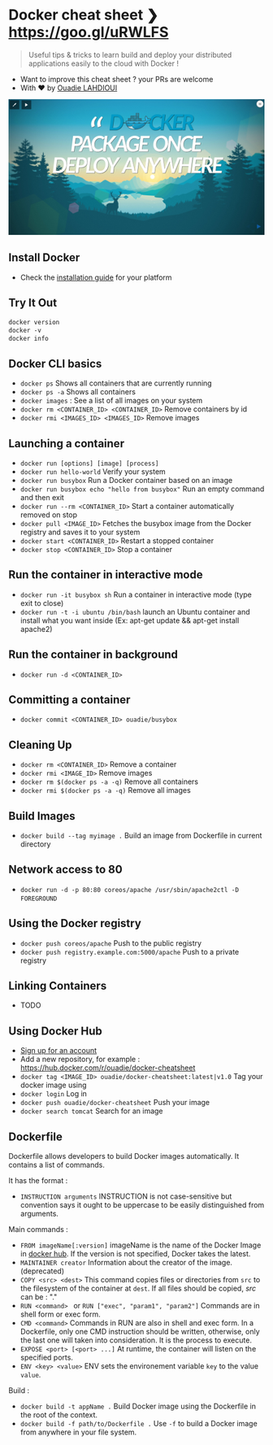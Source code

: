 # Docker cheat sheet ❯ https://goo.gl/uRWLFS
> Useful tips & tricks to learn build and deploy your distributed applications easily to the cloud with Docker !

- Want to improve this cheat sheet ? your PRs are welcome
- With :heart: by [Ouadie LAHDIOUI](http://www.twitter.com/lahdiouiouadie)

<p align="center">
	<a href="https://goo.gl/uRWLFS" target="_blank">
	    <img src="assets/talk-splash-screen.png">
	</a>
</p>

## Install Docker
- Check the [installation guide](http://docs.docker.com/engine/installation) for your platform

## Try It Out
```
docker version
docker -v
docker info
```

## Docker CLI basics
- ```docker ps``` Shows all containers that are currently running
- ```docker ps -a``` Shows all containers
- ```docker images``` : See a list of all images on your system
- ```docker rm <CONTAINER_ID> <CONTAINER_ID>``` Remove containers by id
- ```docker rmi <IMAGES_ID> <IMAGES_ID>``` Remove images

## Launching a container
- ```docker run [options] [image] [process]```
- ```docker run hello-world``` Verify your system
- ```docker run busybox``` Run a Docker container based on an image
- ```docker run busybox echo "hello from busybox"```  Run an empty command and then exit
- ```docker run --rm <CONTAINER_ID>``` Start a container automatically removed on stop
- ```docker pull <IMAGE_ID>``` Fetches the busybox image from the Docker registry and saves it to your system
- ```docker start <CONTAINER_ID>``` Restart a stopped container
- ```docker stop <CONTAINER_ID>``` Stop a container

## Run the container in interactive mode
- ```docker run -it busybox sh``` Run a container in interactive mode (type exit to close)
- ```docker run -t -i ubuntu /bin/bash``` launch an Ubuntu container and install what you want inside (Ex: apt-get update && apt-get install apache2) 

## Run the container in background 
- ```docker run -d <CONTAINER_ID>```

## Committing a container
- ```docker commit <CONTAINER_ID> ouadie/busybox```   

## Cleaning Up
- ```docker rm <CONTAINER_ID>``` Remove a container
- ```docker rmi <IMAGE_ID>``` Remove images
- ```docker rm $(docker ps -a -q)``` Remove all containers
- ```docker rmi $(docker ps -a -q)``` Remove all images

## Build Images
- ```docker build --tag myimage .``` Build an image from Dockerfile in current directory

## Network access to 80
- ```docker run -d -p 80:80 coreos/apache /usr/sbin/apache2ctl -D FOREGROUND```

## Using the Docker registry
- ```docker push coreos/apache``` Push to the public registry    
- ```docker push registry.example.com:5000/apache``` Push to a private registry    

## Linking Containers
- TODO

## Using Docker Hub
- [Sign up for an account](https://hub.docker.com/register/)
- Add a new repository, for example : https://hub.docker.com/r/ouadie/docker-cheatsheet
- ```docker tag <IMAGE_ID> ouadie/docker-cheatsheet:latest|v1.0``` Tag your docker image using
- ```docker login``` Log in 
- ```docker push ouadie/docker-cheatsheet``` Push your image 
- ```docker search tomcat``` Search for an image 
  
  
## Dockerfile
Dockerfile allows developers to build Docker images automatically. It contains a list of commands. 

It has the format : 
- ```INSTRUCTION arguments``` INSTRUCTION is not case-sensitive but convention says it ought to be uppercase to be easily distinguished from arguments. 

Main commands : 
- ```FROM imageName[:version]``` imageName is the name of the Docker Image in [docker hub](https://hub.docker.com/). If the version is not specified, Docker takes the latest. 
- ```MAINTAINER creator``` Information about the creator of the image. (deprecated)
- ```COPY <src> <dest>``` This command copies files or directories from ```src``` to the filesystem of the container at ```dest```. If all files should be copied, _src_ can be : "."
- ```RUN <command> ``` or ```RUN ["exec", "param1", "param2"]``` Commands are in shell form or exec form.
- ```CMD <command>``` Commands in RUN are also in shell and exec form. In a Dockerfile, only one CMD instruction should be written, otherwise, only the last one will taken into consideration. It is the process to execute. 
- ```EXPOSE <port> [<port> ...]``` At runtime, the container will listen on the specified ports. 
- ```ENV <key> <value>``` ENV sets the environement variable ```key``` to the value ```value```. 

Build : 
- ```docker build -t appName .``` Build Docker image using the Dockerfile in the root of the context. 
- ```docker build -f path/to/Dockerfile .``` Use ```-f``` to build a Docker image from anywhere in your file system.